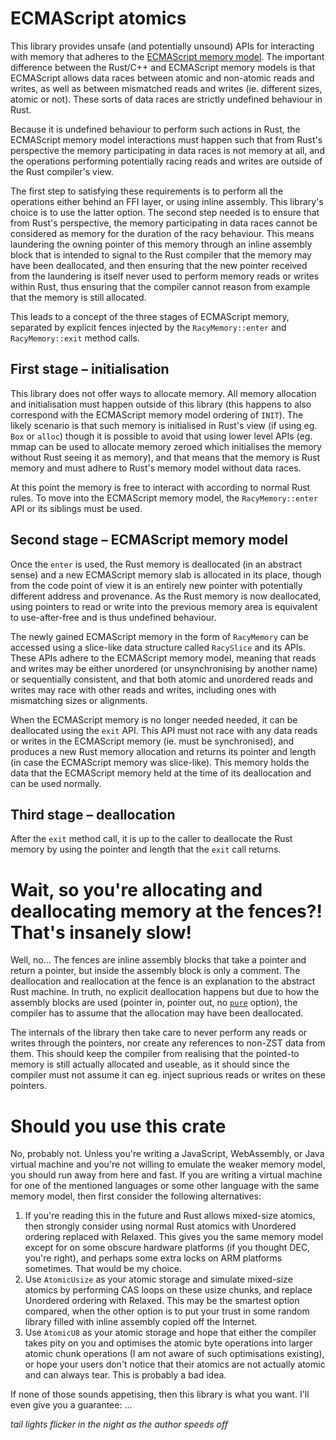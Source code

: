 # ECMAScript atomics

This library provides unsafe (and potentially unsound) APIs for interacting
with memory that adheres to the
[ECMAScript memory model](https://tc39.es/ecma262/#sec-memory-model). The
important difference between the Rust/C++ and ECMAScript memory models is that
ECMAScript allows data races between atomic and non-atomic reads and writes, as
well as between mismatched reads and writes (ie. different sizes, atomic or
not). These sorts of data races are strictly undefined behaviour in Rust.

Because it is undefined behaviour to perform such actions in Rust, the
ECMAScript memory model interactions must happen such that from Rust's
perspective the memory participating in data races is not memory at all, and
the operations performing potentially racing reads and writes are outside of
the Rust compiler's view.

The first step to satisfying these requirements is to perform all the
operations either behind an FFI layer, or using inline assembly. This library's
choice is to use the latter option. The second step needed is to ensure that
from Rust's perspective, the memory participating in data races cannot be
considered as memory for the duration of the racy behaviour. This means
laundering the owning pointer of this memory through an inline assembly block
that is intended to signal to the Rust compiler that the memory may have been
deallocated, and then ensuring that the new pointer received from the
laundering is itself never used to perform memory reads or writes within Rust,
thus ensuring that the compiler cannot reason from example that the memory is
still allocated.

This leads to a concept of the three stages of ECMAScript memory, separated by
explicit fences injected by the `RacyMemory::enter` and `RacyMemory::exit`
method calls.

## First stage – initialisation

This library does not offer ways to allocate memory. All memory allocation
and initialisation must happen outside of this library (this happens to also
correspond with the ECMAScript memory model ordering of `INIT`). The likely
scenario is that such memory is initialised in Rust's view (if using eg. `Box`
or `alloc`) though it is possible to avoid that using lower level APIs (eg.
mmap can be used to allocate memory zeroed which initialises the memory without
Rust seeing it as memory), and that means that the memory is Rust memory and
must adhere to Rust's memory model without data races.

At this point the memory is free to interact with according to normal Rust
rules. To move into the ECMAScript memory model, the `RacyMemory::enter` API
or its siblings must be used.

## Second stage – ECMAScript memory model

Once the `enter` is used, the Rust memory is deallocated (in an abstract sense)
and a new ECMAScript memory slab is allocated in its place, though from the
code point of view it is an entirely new pointer with potentially different
address and provenance. As the Rust memory is now deallocated, using pointers
to read or write into the previous memory area is equivalent to use-after-free
and is thus undefined behaviour.

The newly gained ECMAScript memory in the form of `RacyMemory` can be accessed
using a slice-like data structure called `RacySlice` and its APIs. These APIs
adhere to the ECMAScript memory model, meaning that reads and writes may be
either unordered (or unsynchronising by another name) or sequentially
consistent, and that both atomic and unordered reads and writes may race with
other reads and writes, including ones with mismatching sizes or alignments.

When the ECMAScript memory is no longer needed needed, it can be deallocated
using the `exit` API. This API must not race with any data reads or writes in
the ECMAScript memory (ie. must be synchronised), and produces a new Rust
memory allocation and returns its pointer and length (in case the ECMAScript
memory was slice-like). This memory holds the data that the ECMAScript memory
held at the time of its deallocation and can be used normally.

## Third stage – deallocation

After the `exit` method call, it is up to the caller to deallocate the Rust
memory by using the pointer and length that the `exit` call returns.

# Wait, so you're allocating and deallocating memory at the fences?! That's insanely slow!

Well, no... The fences are inline assembly blocks that take a pointer and
return a pointer, but inside the assembly block is only a comment. The
deallocation and reallocation at the fence is an explanation to the abstract
Rust machine. In truth, no explicit deallocation happens but due to how the
assembly blocks are used (pointer in, pointer out, no
[`pure`](https://doc.rust-lang.org/reference/inline-assembly.html#r-asm.options.supported-options.pure)
option), the compiler has to assume that the allocation may have been
deallocated.

The internals of the library then take care to never perform any reads or
writes through the pointers, nor create any references to non-ZST data from
them. This should keep the compiler from realising that the pointed-to memory
is still actually allocated and useable, as it should since the compiler must
not assume it can eg. inject suprious reads or writes on these pointers.

# Should you use this crate

No, probably not. Unless you're writing a JavaScript, WebAssembly, or Java
virtual machine and you're not willing to emulate the weaker memory model, you
should run away from here and fast. If you are writing a virtual machine for
one of the mentioned languages or some other language with the same memory
model, then first consider the following alternatives:

1. If you're reading this in the future and Rust allows mixed-size atomics,
   then strongly consider using normal Rust atomics with Unordered ordering
   replaced with Relaxed. This gives you the same memory model except for on
   some obscure hardware platforms (if you thought DEC, you're right), and
   perhaps some extra locks on ARM platforms sometimes. That would be my
   choice.
2. Use `AtomicUsize` as your atomic storage and simulate mixed-size atomics by
   performing CAS loops on these usize chunks, and replace Unordered ordering
   with Relaxed.  This may be the smartest option compared, when the other
   option is to put your trust in some random library filled with inline
   assembly copied off the Internet.
3. Use `AtomicU8` as your atomic storage and hope that either the compiler
   takes pity on you and optimises the atomic byte operations into larger
   atomic chunk operations (I am not aware of such optimisations existing), or
   hope your users don't notice that their atomics are not actually atomic and
   can always tear. This is probably a bad idea.

If none of those sounds appetising, then this library is what you want. I'll
even give you a guarantee: ...

*tail lights flicker in the night as the author speeds off*
